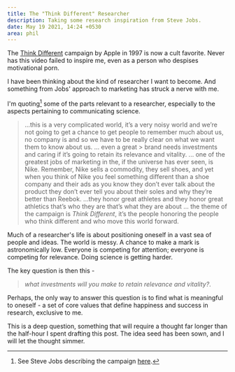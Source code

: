 ```yaml
---
title: The "Think Different" Researcher
description: Taking some research inspiration from Steve Jobs.
date: May 19 2021, 14:24 +0530
area: phil
---
```


The [Think Different](http://www.thecrazyones.it/spot-en.html) campaign by Apple
in 1997 is now a cult favorite. Never has this video failed to inspire me, even
as a person who despises motivational porn.

I have been thinking about the kind of researcher I want to become. And
something from Jobs' approach to marketing has struck a nerve with me.

I'm quoting[^a] some of the parts relevant to a researcher, especially to
the aspects pertaining to communicating science.

> ...this is a very complicated world, it’s a very noisy world and we’re not going
> to get a chance to get people to remember much about us, no company is and so we
> have to be really clear on what we want them to know about us. ... even a great > brand needs investments and caring if it’s going to retain its relevance and
> vitality. ... one of the greatest jobs of marketing in the, if the universe has
> ever seen, is Nike. Remember, Nike sells a commodity, they sell shoes, and yet
> when you think of Nike you feel something different than a shoe company and
> their ads as you know they don’t ever talk about the product they don’t ever
> tell you about their soles and why they’re better than Reebok. ...they honor
> great athletes and they honor great athletics that’s who they are that’s what
> they are about ... the theme of the campaign is _Think Different_, it’s the
> people honoring the people who think different and who move this world forward.

Much of a researcher's life is about positioning oneself in a vast sea of
people and ideas. The world is messy. A chance to make a mark is astronomically
low. Everyone is competing for attention; everyone is competing for relevance.
Doing science is getting harder.

The key question is then this -

> _what investments will you make to retain relevance and vitality?_.

Perhaps, the only way to answer this question is to find what is meaningful to
oneself - a set of core values that define happiness and success in research,
exclusive to me.

This is a deep question, something that will require a thought far
longer than the half-hour I spent drafting this post. The idea seed has been
sown, and I will let the thought simmer.

[^a]: See Steve Jobs describing the campaign [here](https://youtu.be/MrZKoWgcZVg?t=193).
